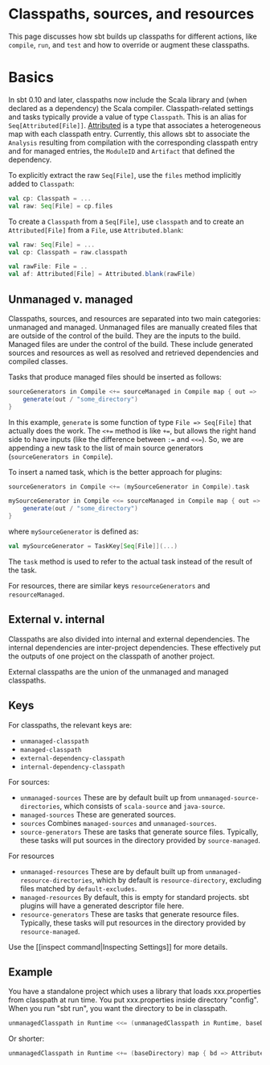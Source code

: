 [Attributed]: http://harrah.github.com/xsbt/latest/api/sbt/Attributed.html

# Classpaths, sources, and resources

This page discusses how sbt builds up classpaths for different actions, like `compile`, `run`, and `test` and how to override or augment these classpaths.

# Basics

In sbt 0.10 and later, classpaths now include the Scala library and (when declared as a dependency) the Scala compiler.  Classpath-related settings and tasks typically provide a value of type `Classpath`.  This is an alias for `Seq[Attributed[File]]`.  [Attributed] is a type that associates a heterogeneous map with each classpath entry.  Currently, this allows sbt to associate the `Analysis` resulting from compilation with the corresponding classpath entry and for managed entries, the `ModuleID` and `Artifact` that defined the dependency.

To explicitly extract the raw `Seq[File]`, use the `files` method implicitly added to `Classpath`:

```scala
val cp: Classpath = ...
val raw: Seq[File] = cp.files
```

To create a `Classpath` from a `Seq[File]`, use `classpath` and to create an `Attributed[File]` from a `File`, use `Attributed.blank`:

```scala
val raw: Seq[File] = ...
val cp: Classpath = raw.classpath

val rawFile: File = ..
val af: Attributed[File] = Attributed.blank(rawFile)
```

## Unmanaged v. managed

Classpaths, sources, and resources are separated into two main categories: unmanaged and managed.
Unmanaged files are manually created files that are outside of the control of the build.
They are the inputs to the build.
Managed files are under the control of the build.
These include generated sources and resources as well as resolved and retrieved dependencies and compiled classes.

Tasks that produce managed files should be inserted as follows:

```scala
sourceGenerators in Compile <+= sourceManaged in Compile map { out =>
	generate(out / "some_directory")
}
```

In this example, `generate` is some function of type `File => Seq[File]` that actually does the work.
The `<+=` method is like `+=`, but allows the right hand side to have inputs (like the difference between `:=` and `<<=`).
So, we are appending a new task to the list of main source generators (`sourceGenerators in Compile`).

To insert a named task, which is the better approach for plugins:

```scala
sourceGenerators in Compile <+= (mySourceGenerator in Compile).task

mySourceGenerator in Compile <<= sourceManaged in Compile map { out =>
    generate(out / "some_directory")
}
```

where `mySourceGenerator` is defined as:

```scala
val mySourceGenerator = TaskKey[Seq[File]](...)
```

The `task` method is used to refer to the actual task instead of the result of the task.

For resources, there are similar keys `resourceGenerators` and `resourceManaged`.

## External v. internal

Classpaths are also divided into internal and external dependencies.
The internal dependencies are inter-project dependencies.
These effectively put the outputs of one project on the classpath of another project.

External classpaths are the union of the unmanaged and managed classpaths.

## Keys

For classpaths, the relevant keys are:

* `unmanaged-classpath`
* `managed-classpath`
* `external-dependency-classpath`
* `internal-dependency-classpath`

For sources:

* `unmanaged-sources`  These are by default built up from `unmanaged-source-directories`, which consists of `scala-source` and `java-source`.
* `managed-sources`  These are generated sources.  
* `sources` Combines `managed-sources` and `unmanaged-sources`.
* `source-generators` These are tasks that generate source files.  Typically, these tasks will put sources in the directory provided by `source-managed`.

For resources

* `unmanaged-resources`  These are by default built up from `unmanaged-resource-directories`, which by default is `resource-directory`, excluding files matched by `default-excludes`.
* `managed-resources`  By default, this is empty for standard projects.  sbt plugins will have a generated descriptor file here.
* `resource-generators` These are tasks that generate resource files.  Typically, these tasks will put resources in the directory provided by `resource-managed`.

Use the [[inspect command|Inspecting Settings]] for more details.

## Example

You have a standalone project which uses a library that loads xxx.properties from classpath at run time. You put xxx.properties inside directory "config". When you run "sbt run", you want the directory to be in classpath.

```scala
unmanagedClasspath in Runtime <<= (unmanagedClasspath in Runtime, baseDirectory) map { (cp, bd) => cp :+ Attributed.blank(bd / "config") }
```

Or shorter:

```scala
unmanagedClasspath in Runtime <+= (baseDirectory) map { bd => Attributed.blank(bd / "config") }
```